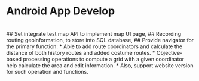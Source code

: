 # Android App Develop
</br>
## Set integrate test map API to implement map UI page, 
## Recording routing geoinformation, to store into SQL database, 
## Provide navigator for the primary function:
 * Able to add route coordinators and calculate the distance of both history routes and added costume routes. 
 * Objective-based processing operations to compute a grid with a given coordinator help calculate the area and edit information. 
 * Also, support website version for such operation and functions.
